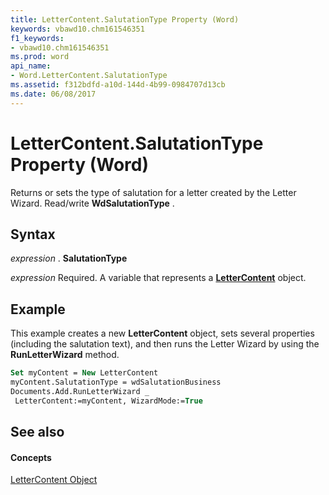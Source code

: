 ```yaml
---
title: LetterContent.SalutationType Property (Word)
keywords: vbawd10.chm161546351
f1_keywords:
- vbawd10.chm161546351
ms.prod: word
api_name:
- Word.LetterContent.SalutationType
ms.assetid: f312bdfd-a10d-144d-4b99-0984707d13cb
ms.date: 06/08/2017
---
```



# LetterContent.SalutationType Property (Word)

Returns or sets the type of salutation for a letter created by the Letter Wizard. Read/write  **WdSalutationType** .


## Syntax

 _expression_ . **SalutationType**

 _expression_ Required. A variable that represents a **[LetterContent](Word.LetterContent.md)** object.


## Example

This example creates a new  **LetterContent** object, sets several properties (including the salutation text), and then runs the Letter Wizard by using the **RunLetterWizard** method.


```vb
Set myContent = New LetterContent 
myContent.SalutationType = wdSalutationBusiness 
Documents.Add.RunLetterWizard _ 
 LetterContent:=myContent, WizardMode:=True
```


## See also


#### Concepts


[LetterContent Object](Word.LetterContent.md)

